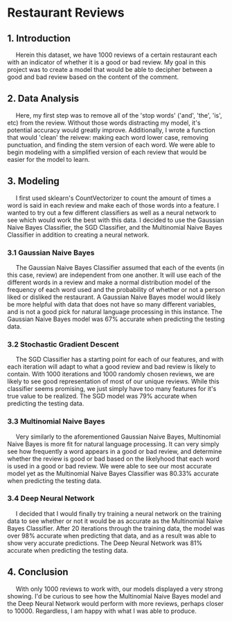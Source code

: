 # Restaurant Reviews

## 1. Introduction
&nbsp;&nbsp;&nbsp;&nbsp; Herein this dataset, we have 1000 reviews of a certain restaurant each with an indicator of whether it is a good or bad review. My goal in this project was to create a model that would be able to decipher between a good and bad review based on the content of the comment. 

## 2. Data Analysis
&nbsp;&nbsp;&nbsp;&nbsp; Here, my first step was to remove all of the 'stop words' ('and', 'the', 'is', etc) from the review. Without those words distracting my model, it's potential accuracy would greatly improve. Additionally, I wrote a function that would 'clean' the reivew: making each word lower case, removing punctuation, and finding the stem version of each word. We were able to begin modeling with a simplified version of each review that would be easier for the model to learn.

## 3. Modeling
&nbsp;&nbsp;&nbsp;&nbsp; I first used sklearn's CountVectorizer to count the amount of times a word is said in each review and make each of those words into a feature. I wanted to try out a few different classifiers as well as a neural network to see which would work the best with this data. I decided to use the Gaussian Naive Bayes Classifier, the SGD Classifier, and the Multinomial Naive Bayes Classifier in addition to creating a neural network.

### 3.1 Gaussian Naive Bayes
&nbsp;&nbsp;&nbsp;&nbsp; The Gaussian Naive Bayes Classifier assumed that each of the events (in this case, review) are independent from one another. It will use each of the different words in a review and make a normal distribution model of the frequency of each word used and the probability of whether or not a person liked or disliked the restaurant. A Gaussian Naive Bayes model would likely be more helpful with data that does not have so many different variables, and is not a good pick for natural language processing in this instance. The Gaussian Naive Bayes model was 67% accurate when predicting the testing data.

### 3.2 Stochastic Gradient Descent
&nbsp;&nbsp;&nbsp;&nbsp; The SGD Classifier has a starting point for each of our features, and with each iteration will adapt to what a good review and bad review is likely to contain. With 1000 iterations and 1000 randomly chosen reviews, we are likely to see good representation of most of our unique reviews. While this classifier seems promising, we just simply have too many features for it's true value to be realized. The SGD model was 79% accurate when predicting the testing data.

### 3.3 Multinomial Naive Bayes
&nbsp;&nbsp;&nbsp;&nbsp; Very similarly to the aforementioned Gaussian Naive Bayes, Multinomial Naive Bayes is more fit for natural language processing. It can very simply see how frequently a word appears in a good or bad review, and determine whether the review is good or bad based on the likelyhood that each word is used in a good or bad review. We were able to see our most accurate model yet as the Multinomial Naive Bayes Classifier was 80.33% accurate when predicting the testing data.

### 3.4 Deep Neural Network
&nbsp;&nbsp;&nbsp;&nbsp; I decided that I would finally try training a neural network on the training data to see whether or not it would be as accurate as the Multinomial Naive Bayes Classifier. After 20 iterations through the training data, the model was over 98% accurate when predicting that data, and as a result was able to show very accurate predictions. The Deep Neural Network was 81% accurate when predicting the testing data.

## 4. Conclusion
&nbsp;&nbsp;&nbsp;&nbsp; With only 1000 reviews to work with, our models displayed a very strong showing. I'd be curious to see how the Multinomial Naive Bayes model and the Deep Neural Network would perform with more reviews, perhaps closer to 10000. Regardless, I am happy with what I was able to produce.
